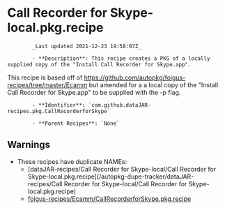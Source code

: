 # Call Recorder for Skype-local.pkg.recipe

            _Last updated 2021-12-23 19:58:07Z_

            - **Description**: This recipe creates a PKG of a locally supplied copy of the "Install Call Recorder for Skype.app".

This recipe is based off of https://github.com/autopkg/foigus-recipes/tree/master/Ecamm but amended for a a local
copy of the "Install Call Recorder for Skype.app" to be supplied with the -p flag.

            - **Identifier**: `com.github.dataJAR-recipes.pkg.CallRecorderforSkype`

            - **Parent Recipes**: `None`

## Warnings

- These recipes have duplicate NAMEs:
    - [dataJAR-recipes/Call Recorder for Skype-local/Call Recorder for Skype-local.pkg.recipe](/autopkg-dupe-tracker/dataJAR-recipes/Call Recorder for Skype-local/Call Recorder for Skype-local.pkg.recipe)
    - [foigus-recipes/Ecamm/CallRecorderforSkype.pkg.recipe](/autopkg-dupe-tracker/foigus-recipes/Ecamm/CallRecorderforSkype.pkg.recipe)